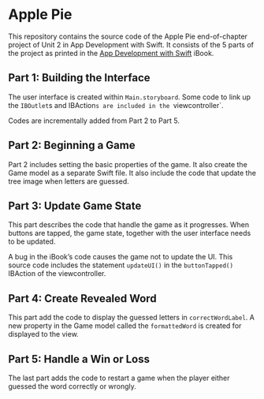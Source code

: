 # Apple Pie

This repository contains the source code of the Apple Pie end-of-chapter project of Unit 2 in App Development with Swift. It consists of the 5 parts of the project as printed in the [App Development with Swift](https://itunes.apple.com/us/book/app-development-with-swift/id1219117996?mt=11) iBook.

## Part 1: Building the Interface
The user interface is created within `Main.storyboard`. Some code to link up the `IBOutlet`s and IBAction`s are included in the `viewcontroller`.

Codes are incrementally added from Part 2 to Part 5.

## Part 2: Beginning a Game
Part 2 includes setting the basic properties of the game. It also create the Game model as a separate Swift file. It also include the code that update the tree image when letters are guessed.

## Part 3: Update Game State
This part describes the code that handle the game as it progresses. When buttons are tapped, the game state, together with the user interface needs to be updated.

A bug in the iBook’s code causes the game not to update the UI. This source code includes the statement `updateUI()` in the `buttonTapped()` IBAction of the viewcontroller.

## Part 4: Create Revealed Word
This part add the code to display the guessed letters in `correctWordLabel`. A new property in the Game model called the `formattedWord` is created for displayed to the view.

## Part 5: Handle a Win or Loss
The last part adds the code to restart a game when the player either guessed the word correctly or wrongly. 

